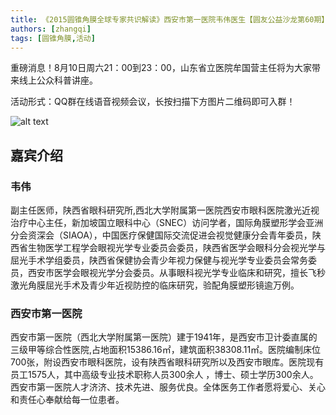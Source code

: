 ```yaml
---
title: 《2015圆锥角膜全球专家共识解读》西安市第一医院韦伟医生【圆友公益沙龙第60期】
authors: [zhangqi]
tags: [圆锥角膜,活动]
---
```


重磅消息！8月10日周六21：00到23：00，山东省立医院牟国营主任将为大家带来线上公众科普讲座。

活动形式：QQ群在线语音视频会议，长按扫描下方图片二维码即可入群！

![alt text](/events/assets/2019-07-14-《2015圆锥角膜全球专家共识解读》西安市第一医院韦伟医生【圆友公益沙龙第60期】.png)

## 嘉宾介绍

### 韦伟

副主任医师，陕西省眼科研究所,西北大学附属第一医院西安市眼科医院激光近视治疗中心主任，新加坡国立眼科中心（SNEC）访问学者，国际角膜塑形学会亚洲分会资深会（SIAOA），中国医疗保健国际交流促进会视觉健康分会青年委员，陕西省生物医学工程学会眼视光学专业委员会委员，陕西省医学会眼科分会视光学与屈光手术学组委员，陕西省保健协会青少年视力保健与视光学专业委员会常务委员，西安市医学会眼视光学分会委员。从事眼科视光学专业临床和研究，擅长飞秒激光角膜屈光手术及青少年近视防控的临床研究，验配角膜塑形镜逾万例。

### 西安市第一医院

西安市第一医院（西北大学附属第一医院）建于1941年，是西安市卫计委直属的三级甲等综合性医院,占地面积15386.16㎡，建筑面积38308.11㎡。医院编制床位700张，附设西安市眼科医院，设有陕西省眼科研究所以及西安市眼库。医院现有员工1575人，其中高级专业技术职称人员300余人 ，博士、硕士学历300余人。西安市第一医院人才济济、技术先进、服务优良。全体医务工作者愿将爱心、关心和责任心奉献给每一位患者。
